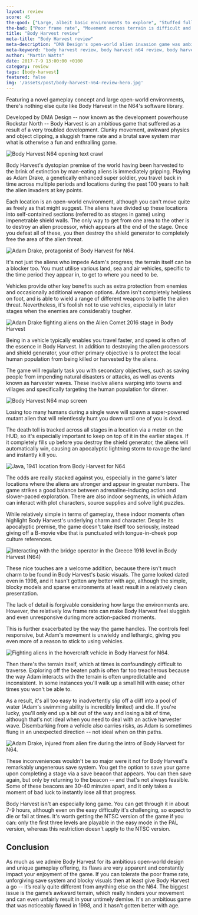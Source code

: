 ```yaml
---
layout: review
score: 45
the-good: ["Large, albeit basic environments to explore", "Stuffed full of pop culture references and parodies", "An interesting premise and unique gameplay design"]
the-bad: ["Poor frame rate", "Movement across terrain is difficult and unpredictable", "Harsh save system", "Very basic visuals (although due to the scope of the game)"]
title: "Body Harvest review"
meta-title: "Body Harvest review"
meta-description: "DMA Design's open-world alien invasion game was ambitious for its time, but how does it fare today? Check out our in-depth review"
meta-keyword: "body harvest review, body harvest n64 review, body harvest game review"
author: "Martin Watts"
date: 2017-7-9 13:00:00 +0100
category: review
tags: [body-harvest]
featured: false
img: '/assets/post/body-harvest-n64-review-hero.jpg'
---
```


Featuring a novel gameplay concept and large open-world environments,  there's nothing else quite like Body Harvest in the N64's software library.

Developed by DMA Design -- now known as the development powerhouse Rockstar North -- Body Harvest is an ambitious game that suffered as a result of a very troubled development. Clunky movement, awkward physics and object clipping, a sluggish frame rate and a brutal save system mar what is otherwise a fun and enthralling game.

![Body Harvest N64 opening text crawl](/assets/images/games/body-harvest/body-harvest-n64-opening-crawl.jpg)

Body Harvest's dystopian premise of the world having been harvested to the brink of extinction by man-eating aliens is immediately gripping. Playing as Adam Drake, a genetically enhanced super soldier, you travel back in time across multiple periods and locations during the past 100 years to halt the alien invaders at key points.

Each location is an open-world environment, although you can't move quite as freely as that might suggest. The aliens have divided up these locations into self-contained sections (referred to as stages in game) using impenetrable shield walls. The only way to get from one area to the other is to destroy an alien processor, which appears at the end of the stage. Once you defeat all of these, you then destroy the shield generator to completely free the area of the alien threat.

![Adam Drake, protagonist of Body Harvest for N64.](/assets/images/games/body-harvest/body-harvest-n64-adam-drake-intro.jpg)

It's not just the aliens who impede Adam's progress; the terrain itself can be a blocker too. You must utilise various land, sea and air vehicles, specific to the time period they appear in, to get to where you need to be.

Vehicles provide other key benefits such as extra protection from enemies and occasionally additional weapon options. Adam isn't completely helpless on foot, and is able to wield a range of different weapons to battle the alien threat. Nevertheless, it's foolish not to use vehicles, especially in later stages when the enemies are considerably tougher.

![Adam Drake fighting aliens on the Alien Comet 2016 stage in Body Harvest](/assets/images/games/body-harvest/body-harvest-n64-fighting-aliens.jpg)

Being in a vehicle typically enables you travel faster, and speed is often of the essence in Body Harvest. In addition to destroying the alien processors and shield generator, your other primary objective is to protect the local human population from being killed or harvested by the aliens.

The game will regularly task you with secondary objectives, such as saving people from impending natural disasters or attacks, as well as events known as harvester waves. These involve aliens warping into towns and villages and specifically targeting the human population for dinner.

![Body Harvest N64 map screen](/assets/images/games/body-harvest/body-harvest-n64-map-screen.jpg)

Losing too many humans during a single wave will spawn a super-powered mutant alien that will relentlessly hunt you down until one of you is dead.

The death toll is tracked across all stages in a location via a meter on the HUD, so it's especially important to keep on top of it in the earlier stages. If it completely fills up before you destroy the shield generator, the aliens will automatically win, causing an apocalyptic lightning storm to ravage the land and instantly kill you.

![Java, 1941 location from Body Harvest for N64](/assets/images/games/body-harvest/body-harvest-n64-java-1941.jpg)

The odds are really stacked against you, especially in the game's later locations where the aliens are stronger and appear in greater numbers. The game strikes a good balance between adrenaline-inducing action and slower-paced exploration. There are also indoor segments, in which Adam can interact with plot characters, source supplies and solve light puzzles.

While relatively simple in terms of gameplay, these indoor moments often highlight Body Harvest's underlying charm and character. Despite its apocalyptic premise, the game doesn't take itself too seriously, instead giving off a B-movie vibe that is punctuated with tongue-in-cheek pop culture references.

![Interacting with the bridge operator in the Greece 1916 level in Body Harvest (N64)](/assets/images/games/body-harvest/body-harvest-n64-bridge-operator.jpg)

These nice touches are a welcome addition, because there isn't much charm to be found in Body Harvest's basic visuals. The game looked dated even in 1998, and it hasn't gotten any better with age, although the simple, blocky models and sparse environments at least result in a relatively clean presentation.

The lack of detail is forgivable considering how large the environments are. However, the relatively low frame rate can make Body Harvest feel sluggish and even unresponsive during more action-packed moments.

This is further exacerbated by the way the game handles. The controls feel responsive, but Adam's movement is unwieldy and lethargic, giving you even more of a reason to stick to using vehicles.

![Fighting aliens in the hovercraft vehicle in Body Harvest for N64.](/assets/images/games/body-harvest/body-harvest-n64-alien-comet-hovercraft.jpg)

Then there's the terrain itself, which at times is confoundingly difficult to traverse. Exploring off the beaten path is often far too treacherous because the way Adam interacts with the terrain is often unpredictable and inconsistent. In some instances you'll walk up a small hill with ease; other times you won't be able to. 

As a result, it's all too easy to inadvertently slip off a cliff into a pool of water (Adam's swimming ability is incredibly limited) and die. If you're lucky, you'll only end up a bit out of the way and losing a bit of time, although that's not ideal when you need to deal with an active harvester wave. Disembarking from a vehicle also carries risks, as Adam is sometimes flung in an unexpected direction -- not ideal when on thin paths.

![Adam Drake, injured from alien fire during the intro of Body Harvest for N64.](/assets/images/games/body-harvest/body-harvest-n64-adam-drake-injured.jpg)

These inconveniences wouldn't be so major were it not for Body Harvest's remarkably ungenerous save system. You get the option to save your game upon completing a stage via a save beacon that appears. You can then save again, but only by returning to the beacon -- and that's not always feasible. Some of these beacons are 30-40 minutes apart, and it only takes a moment of bad luck to instantly lose all that progress.

Body Harvest isn't an especially long game. You can get through it in about 7-9 hours, although even on the easy difficulty it's challenging, so expect to die or fail at times. It's worth getting the NTSC version of the game if you can: only the first three levels are playable in the easy mode in the PAL version, whereas this restriction doesn't apply to the NTSC version.

## Conclusion ##

As much as we admire Body Harvest for its ambitious open-world design and unique gameplay offering, its flaws are very apparent and constantly impact your enjoyment of the game. If you can tolerate the poor frame rate, unforgiving save system and blocky visuals then at least give Body Harvest a go -- it’s really quite different from anything else on the N64. The biggest issue is the game’s awkward terrain, which really hinders your movement and can even unfairly result in your untimely demise. It's an ambitious game that was noticeably flawed in 1998, and it hasn't gotten better with age.
